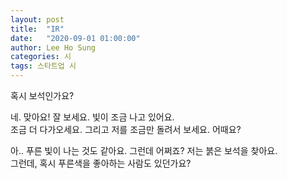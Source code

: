 ```yaml
---
layout: post
title:  "IR"
date:   "2020-09-01 01:00:00"
author: Lee Ho Sung
categories: 시
tags: 스타트업 시
---
```

혹시 보석인가요?

네. 맞아요! 잘 보세요. 빛이 조금 나고 있어요.<br>
조금 더 다가오세요. 그리고 저를 조금만 돌려서 보세요. 어때요?

아.. 푸른 빛이 나는 것도 같아요. 그런데 어쩌죠? 저는 붉은 보석을 찾아요.<br>
그런데, 혹시 푸른색을 좋아하는 사람도 있던가요?
